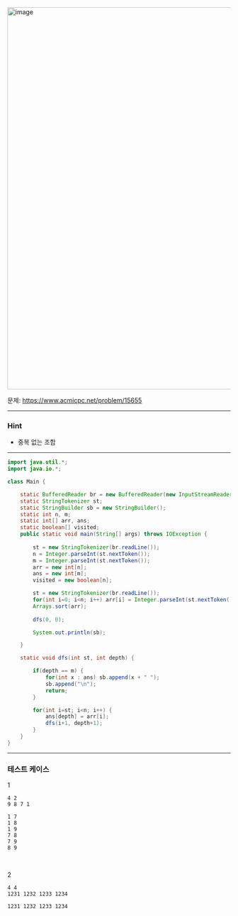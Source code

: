 <img width="1175" height="861" alt="image" src="https://github.com/user-attachments/assets/800eafd2-dc28-4647-847a-2ab90186ec5e" />


문제: https://www.acmicpc.net/problem/15655

---

### Hint

- 중복 없는 조합
   
---

```java
import java.util.*;
import java.io.*;

class Main {

    static BufferedReader br = new BufferedReader(new InputStreamReader(System.in));
    static StringTokenizer st;
    static StringBuilder sb = new StringBuilder();
    static int n, m;
    static int[] arr, ans;
    static boolean[] visited;
    public static void main(String[] args) throws IOException {
        
        st = new StringTokenizer(br.readLine());
        n = Integer.parseInt(st.nextToken());
        m = Integer.parseInt(st.nextToken());
        arr = new int[n];
        ans = new int[m];
        visited = new boolean[n];

        st = new StringTokenizer(br.readLine());
        for(int i=0; i<n; i++) arr[i] = Integer.parseInt(st.nextToken());
        Arrays.sort(arr);
        
        dfs(0, 0);

        System.out.println(sb);

    }    

    static void dfs(int st, int depth) {

        if(depth == m) {
            for(int x : ans) sb.append(x + " ");
            sb.append("\n");
            return;
        }

        for(int i=st; i<n; i++) {
            ans[depth] = arr[i];
            dfs(i+1, depth+1);
        }
    }
}


```

---

### 테스트 케이스

1
```
4 2
9 8 7 1
```

```
1 7
1 8
1 9
7 8
7 9
8 9
```

&nbsp;

2
```
4 4
1231 1232 1233 1234
```

```
1231 1232 1233 1234
```